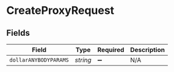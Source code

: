 # CreateProxyRequest


## Fields

| Field                 | Type                  | Required              | Description           |
| --------------------- | --------------------- | --------------------- | --------------------- |
| `dollarANYBODYPARAMS` | *string*              | :heavy_minus_sign:    | N/A                   |